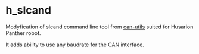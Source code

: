 # h_slcand

Modyfication of slcand command line tool from [can-utils](https://github.com/linux-can/can-utils) suited for Husarion Panther robot.

It adds ability to use any baudrate for the CAN interface.
